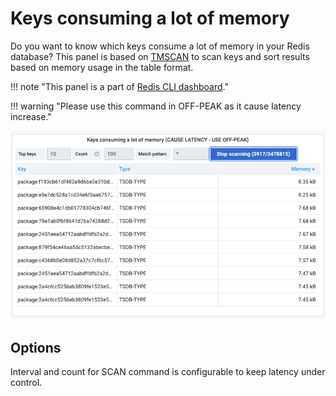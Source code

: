 # Keys consuming a lot of memory

Do you want to know which keys consume a lot of memory in your Redis database? This panel is based on [TMSCAN](../redis-datasource/TMSCAN.md) to scan keys and sort results based on memory usage in the table format.

!!! note "This panel is a part of [Redis CLI dashboard](dashboards.md)."

!!! warning "Please use this command in OFF-PEAK as it cause latency increase."

![Keys](https://raw.githubusercontent.com/RedisGrafana/grafana-redis-app/master/src/img/redis-keys-panel.png)

## Options

Interval and count for SCAN command is configurable to keep latency under control.
